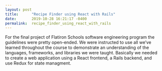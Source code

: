 ```yaml
---
layout: post
title:      "Recipe Finder using React with Rails"
date:       2019-10-28 16:21:17 -0400
permalink:  recipe_finder_using_react_with_rails
---
```



For the final project of Flatiron Schools software engineering program the guidelines were pretty open-ended. We were instructed to use all we’ve learned throughout the course to demonstrate an understanding of the languages, frameworks, and libraries we were taught. Basically we needed to create a web application using a React frontend, a Rails backend, and use Redux for state managment. 
